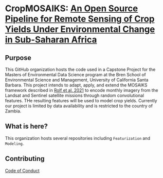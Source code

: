 # CropMOSAIKS: [An Open Source Pipeline for Remote Sensing of Crop Yields Under Environmental Change in Sub-Saharan Africa](https://bren.ucsb.edu/projects/open-source-pipeline-remote-sensing-crop-yields-under-environmental-change-sub-saharan)

## Purpose

This GitHub organization hosts the code used in a Capstone Project for the Masters of Environmental Data Science program at the Bren School of Environmental Science and Management, University of California Santa Barbara. This project intends to adapt, apply, and extend the MOSAIKS framework described in [Rolf et al. 2021](https://www.nature.com/articles/s41467-021-24638-z) to encode monthly imagery from the Landsat and Sentinel satellite missions through random convolutional features. THe resulting features will be used to model crop yields. Currently our project is limited by data availability and is restricted to the country of Zambia.  

## What is here?

This organization hosts several repositories including `Featurization` and `Modeling`. 

## Contributing

[Code of Conduct](https://github.com/cropmosaiks/.github/blob/main/CODE_OF_CONDUCT.md)
